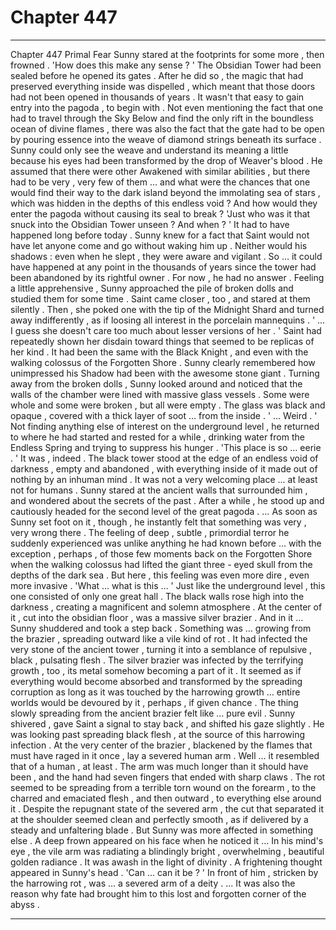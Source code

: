 
# Chapter 447


---

Chapter 447 Primal Fear
Sunny stared at the footprints for some more , then frowned .
'How does this make any sense ? '
The Obsidian Tower had been sealed before he opened its gates . After he did so , the magic that had preserved everything inside was dispelled , which meant that those doors had not been opened in thousands of years .
It wasn't that easy to gain entry into the pagoda , to begin with . Not even mentioning the fact that one had to travel through the Sky Below and find the only rift in the boundless ocean of divine flames , there was also the fact that the gate had to be open by pouring essence into the weave of diamond strings beneath its surface .
Sunny could only see the weave and understand its meaning a little because his eyes had been transformed by the drop of Weaver's blood . He assumed that there were other Awakened with similar abilities , but there had to be very , very few of them … and what were the chances that one would find their way to the dark island beyond the immolating sea of stars , which was hidden in the depths of this endless void ?
And how would they enter the pagoda without causing its seal to break ?
'Just who was it that snuck into the Obsidian Tower unseen ? And when ? '
It had to have happened long before today . Sunny knew for a fact that Saint would not have let anyone come and go without waking him up . Neither would his shadows : even when he slept , they were aware and vigilant .
So … it could have happened at any point in the thousands of years since the tower had been abandoned by its rightful owner .
For now , he had no answer .
Feeling a little apprehensive , Sunny approached the pile of broken dolls and studied them for some time . Saint came closer , too , and stared at them silently . Then , she poked one with the tip of the Midnight Shard and turned away indifferently , as if loosing all interest in the porcelain mannequins .
' ... I guess she doesn't care too much about lesser versions of her . '
Saint had repeatedly shown her disdain toward things that seemed to be replicas of her kind . It had been the same with the Black Knight , and even with the walking colossus of the Forgotten Shore . Sunny clearly remembered how unimpressed his Shadow had been with the awesome stone giant .
Turning away from the broken dolls , Sunny looked around and noticed that the walls of the chamber were lined with massive glass vessels . Some were whole and some were broken , but all were empty . The glass was black and opaque , covered with a thick layer of soot … from the inside .
' ... Weird . '
Not finding anything else of interest on the underground level , he returned to where he had started and rested for a while , drinking water from the Endless Spring and trying to suppress his hunger .
'This place is so … eerie . '
It was , indeed . The black tower stood at the edge of an endless void of darkness , empty and abandoned , with everything inside of it made out of nothing by an inhuman mind . It was not a very welcoming place ... at least not for humans . Sunny stared at the ancient walls that surrounded him , and wondered about the secrets of the past .
After a while , he stood up and cautiously headed for the second level of the great pagoda .
… As soon as Sunny set foot on it , though , he instantly felt that something was very , very wrong there .
The feeling of deep , subtle , primordial terror he suddenly experienced was unlike anything he had known before … with the exception , perhaps , of those few moments back on the Forgotten Shore when the walking colossus had lifted the giant three - eyed skull from the depths of the dark sea .
But here , this feeling was even more dire , even more invasive .
'What … what is this … '
Just like the underground level , this one consisted of only one great hall . The black walls rose high into the darkness , creating a magnificent and solemn atmosphere . At the center of it , cut into the obsidian floor , was a massive silver brazier . And in it …
Sunny shuddered and took a step back .
Something was … growing from the brazier , spreading outward like a vile kind of rot . It had infected the very stone of the ancient tower , turning it into a semblance of repulsive , black , pulsating flesh . The silver brazier was infected by the terrifying growth , too , its metal somehow becoming a part of it . It seemed as if everything would become absorbed and transformed by the spreading corruption as long as it was touched by the harrowing growth … entire worlds would be devoured by it , perhaps , if given chance .
The thing slowly spreading from the ancient brazier felt like … pure evil .
Sunny shivered , gave Saint a signal to stay back , and shifted his gaze slightly . He was looking past spreading black flesh , at the source of this harrowing infection .
At the very center of the brazier , blackened by the flames that must have raged in it once , lay a severed human arm . Well … it resembled that of a human , at least .
The arm was much longer than it should have been , and the hand had seven fingers that ended with sharp claws . The rot seemed to be spreading from a terrible torn wound on the forearm , to the charred and emaciated flesh , and then outward , to everything else around it .
Despite the repugnant state of the severed arm , the cut that separated it at the shoulder seemed clean and perfectly smooth , as if delivered by a steady and unfaltering blade .
But Sunny was more affected in something else .
A deep frown appeared on his face when he noticed it …
In his mind's eye , the vile arm was radiating a blindingly bright , overwhelming , beautiful golden radiance .
It was awash in the light of divinity .
A frightening thought appeared in Sunny's head .
'Can ... can it be ? '
In front of him , stricken by the harrowing rot , was ... a severed arm of a deity .
... It was also the reason why fate had brought him to this lost and forgotten corner of the abyss .

---

